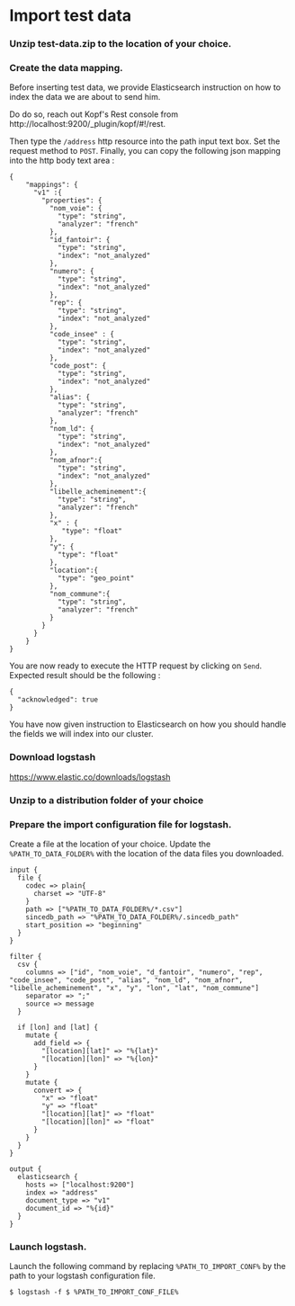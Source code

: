 # Import test data

### Unzip test-data.zip to the location of your choice.

### Create the data mapping.

Before inserting test data, we provide Elasticsearch instruction on how to index the data we are about to send him.

Do do so, reach out Kopf's Rest console from http://localhost:9200/_plugin/kopf/#!/rest.

Then type the `/address` http resource into the path input text box. Set the request method to `POST`. Finally, you can copy the following json mapping into the http body text area :

```
{
    "mappings": {
      "v1" :{
        "properties": {
          "nom_voie": {
            "type": "string",
            "analyzer": "french"
          },
          "id_fantoir": {
            "type": "string",
            "index": "not_analyzed"
          },
          "numero": {
            "type": "string",
            "index": "not_analyzed"
          },
          "rep": {
            "type": "string",
            "index": "not_analyzed"
          },
          "code_insee" : {
            "type": "string",
            "index": "not_analyzed"
          },
          "code_post": {
            "type": "string",
            "index": "not_analyzed"
          },
          "alias": {
            "type": "string",
            "analyzer": "french"
          },
          "nom_ld": {
            "type": "string",
            "index": "not_analyzed"
          },
          "nom_afnor":{
            "type": "string",
            "index": "not_analyzed"
          },
          "libelle_acheminement":{
            "type": "string",
            "analyzer": "french"
          },
          "x" : {
             "type": "float"
          },
          "y": {
            "type": "float"
          },
          "location":{
            "type": "geo_point"
          },
          "nom_commune":{
            "type": "string",
            "analyzer": "french"
          }
        }
      }
    }
}
```

You are now ready to execute the HTTP request by clicking on `Send`. Expected result should be the following :

```
{
  "acknowledged": true
}
```

You have now given instruction to Elasticsearch on how you should handle the fields we will index into our cluster.

### Download logstash

https://www.elastic.co/downloads/logstash

### Unzip to a distribution folder of your choice

### Prepare the import configuration file for logstash.

Create a file at the location of your choice. Update the `%PATH_TO_DATA_FOLDER%`
with the location of the data files you downloaded.

```
input {
  file {
    codec => plain{
      charset => "UTF-8"
    }
    path => ["%PATH_TO_DATA_FOLDER%/*.csv"]
    sincedb_path => "%PATH_TO_DATA_FOLDER%/.sincedb_path"
    start_position => "beginning"
  }
}

filter {
  csv {
    columns => ["id", "nom_voie", "d_fantoir", "numero", "rep", "code_insee", "code_post", "alias", "nom_ld", "nom_afnor", "libelle_acheminement", "x", "y", "lon", "lat", "nom_commune"]
    separator => ";"
    source => message
  }

  if [lon] and [lat] {
    mutate {
      add_field => {
        "[location][lat]" => "%{lat}"
        "[location][lon]" => "%{lon}"
      }
    }
    mutate {
      convert => {
        "x" => "float"
        "y" => "float"
        "[location][lat]" => "float"
        "[location][lon]" => "float"
      }
    }
  }
}

output {
  elasticsearch {
    hosts => ["localhost:9200"]
    index => "address"
    document_type => "v1"
    document_id => "%{id}"
  }
}
```

### Launch logstash.

Launch the following command by replacing `%PATH_TO_IMPORT_CONF%` by the path
to your logstash configuration file.

```
$ logstash -f $ %PATH_TO_IMPORT_CONF_FILE%
```
